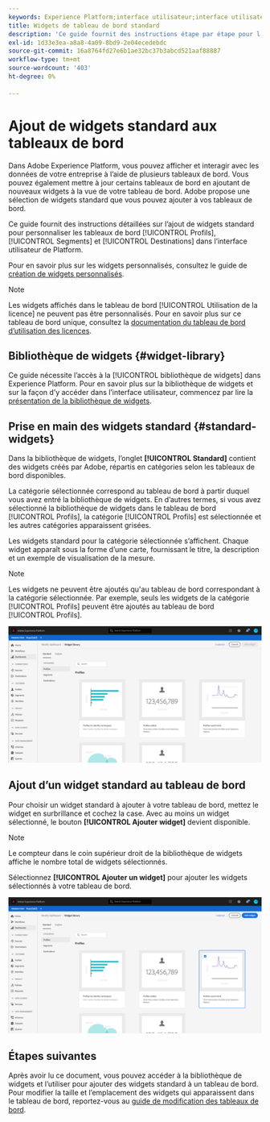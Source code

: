 ```yaml
---
keywords: Experience Platform;interface utilisateur;interface utilisateur;tableaux de bord;profils;segments;destinations;utilisation des licences
title: Widgets de tableau de bord standard
description: 'Ce guide fournit des instructions étape par étape pour l’ajout de widgets standard à vos tableaux de bord Adobe Experience Platform. '
exl-id: 1d33e3ea-a8a8-4a09-8bd9-2e04ecedebdc
source-git-commit: 16a8764fd27e6b1ae32bc37b3abcd521aaf88887
workflow-type: tm+mt
source-wordcount: '403'
ht-degree: 0%

---
```


# Ajout de widgets standard aux tableaux de bord

Dans Adobe Experience Platform, vous pouvez afficher et interagir avec les données de votre entreprise à l’aide de plusieurs tableaux de bord. Vous pouvez également mettre à jour certains tableaux de bord en ajoutant de nouveaux widgets à la vue de votre tableau de bord. Adobe propose une sélection de widgets standard que vous pouvez ajouter à vos tableaux de bord.

Ce guide fournit des instructions détaillées sur l’ajout de widgets standard pour personnaliser les tableaux de bord [!UICONTROL Profils], [!UICONTROL Segments] et [!UICONTROL Destinations] dans l’interface utilisateur de Platform.

Pour en savoir plus sur les widgets personnalisés, consultez le guide de [création de widgets personnalisés](custom-widgets.md).

>[!NOTE]
>
>Les widgets affichés dans le tableau de bord [!UICONTROL Utilisation de la licence] ne peuvent pas être personnalisés. Pour en savoir plus sur ce tableau de bord unique, consultez la [documentation du tableau de bord d’utilisation des licences](../guides/license-usage.md).

## Bibliothèque de widgets {#widget-library}

Ce guide nécessite l’accès à la [!UICONTROL bibliothèque de widgets] dans Experience Platform. Pour en savoir plus sur la bibliothèque de widgets et sur la façon d’y accéder dans l’interface utilisateur, commencez par lire la [présentation de la bibliothèque de widgets](widget-library.md).

## Prise en main des widgets standard {#standard-widgets}

Dans la bibliothèque de widgets, l’onglet **[!UICONTROL Standard]** contient des widgets créés par Adobe, répartis en catégories selon les tableaux de bord disponibles.

La catégorie sélectionnée correspond au tableau de bord à partir duquel vous avez entré la bibliothèque de widgets. En d’autres termes, si vous avez sélectionné la bibliothèque de widgets dans le tableau de bord [!UICONTROL Profils], la catégorie [!UICONTROL Profils] est sélectionnée et les autres catégories apparaissent grisées.

Les widgets standard pour la catégorie sélectionnée s’affichent. Chaque widget apparaît sous la forme d’une carte, fournissant le titre, la description et un exemple de visualisation de la mesure.

>[!NOTE]
>
>Les widgets ne peuvent être ajoutés qu&#39;au tableau de bord correspondant à la catégorie sélectionnée. Par exemple, seuls les widgets de la catégorie [!UICONTROL Profils] peuvent être ajoutés au tableau de bord [!UICONTROL Profils].

![](../images/customization/standard-widgets.png)

## Ajout d’un widget standard au tableau de bord

Pour choisir un widget standard à ajouter à votre tableau de bord, mettez le widget en surbrillance et cochez la case. Avec au moins un widget sélectionné, le bouton **[!UICONTROL Ajouter widget]** devient disponible.

>[!NOTE]
>
>Le compteur dans le coin supérieur droit de la bibliothèque de widgets affiche le nombre total de widgets sélectionnés.

Sélectionnez **[!UICONTROL Ajouter un widget]** pour ajouter les widgets sélectionnés à votre tableau de bord.

![](../images/customization/add-widget.png)

## Étapes suivantes

Après avoir lu ce document, vous pouvez accéder à la bibliothèque de widgets et l’utiliser pour ajouter des widgets standard à un tableau de bord. Pour modifier la taille et l’emplacement des widgets qui apparaissent dans le tableau de bord, reportez-vous au [guide de modification des tableaux de bord](modify.md).

